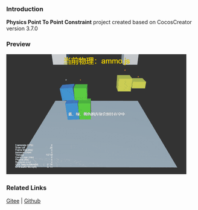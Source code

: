 ### Introduction
**Physics Point To Point Constraint** project created based on CocosCreator version 3.7.0

### Preview
![image](../../../gif/202203/2022030432.gif)

### Related Links
[Gitee](https://gitee.com/mirrors_cocos-creator/example-3d/blob/master/physics-3d/assets/cases/scenes) | [Github](https://github.com/cocos-creator/example-3d/blob/master/physics-3d/assets/cases/scenes)